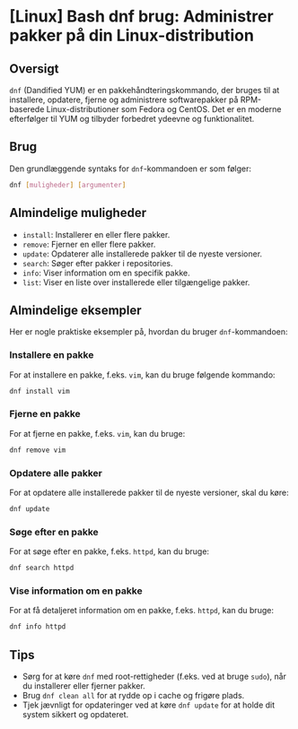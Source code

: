# [Linux] Bash dnf brug: Administrer pakker på din Linux-distribution

## Oversigt
`dnf` (Dandified YUM) er en pakkehåndteringskommando, der bruges til at installere, opdatere, fjerne og administrere softwarepakker på RPM-baserede Linux-distributioner som Fedora og CentOS. Det er en moderne efterfølger til YUM og tilbyder forbedret ydeevne og funktionalitet.

## Brug
Den grundlæggende syntaks for `dnf`-kommandoen er som følger:

```bash
dnf [muligheder] [argumenter]
```

## Almindelige muligheder
- `install`: Installerer en eller flere pakker.
- `remove`: Fjerner en eller flere pakker.
- `update`: Opdaterer alle installerede pakker til de nyeste versioner.
- `search`: Søger efter pakker i repositories.
- `info`: Viser information om en specifik pakke.
- `list`: Viser en liste over installerede eller tilgængelige pakker.

## Almindelige eksempler
Her er nogle praktiske eksempler på, hvordan du bruger `dnf`-kommandoen:

### Installere en pakke
For at installere en pakke, f.eks. `vim`, kan du bruge følgende kommando:

```bash
dnf install vim
```

### Fjerne en pakke
For at fjerne en pakke, f.eks. `vim`, kan du bruge:

```bash
dnf remove vim
```

### Opdatere alle pakker
For at opdatere alle installerede pakker til de nyeste versioner, skal du køre:

```bash
dnf update
```

### Søge efter en pakke
For at søge efter en pakke, f.eks. `httpd`, kan du bruge:

```bash
dnf search httpd
```

### Vise information om en pakke
For at få detaljeret information om en pakke, f.eks. `httpd`, kan du bruge:

```bash
dnf info httpd
```

## Tips
- Sørg for at køre `dnf` med root-rettigheder (f.eks. ved at bruge `sudo`), når du installerer eller fjerner pakker.
- Brug `dnf clean all` for at rydde op i cache og frigøre plads.
- Tjek jævnligt for opdateringer ved at køre `dnf update` for at holde dit system sikkert og opdateret.